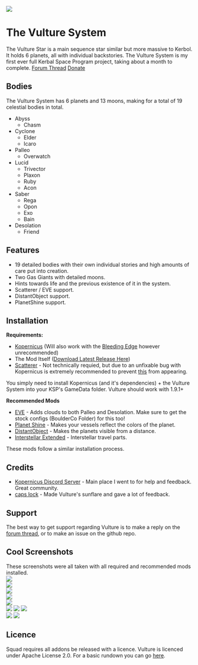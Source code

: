 ![](https://upload.livaco.dev/u/ZTGJ86rVDp.png)
# The Vulture System
The Vulture Star is a main sequence star similar but more massive to Kerbol. It holds 6 planets, all with individual backstories. The Vulture System is my first ever full Kerbal Space Program project, taking about a month to complete. 
[Forum Thread](https://forum.kerbalspaceprogram.com/index.php?/topic/199896-191kopernicus-the-vulture-system-a-new-star-system/)
[Donate](https://www.buymeacoffee.com/Livaco)

## Bodies
The Vulture System has 6 planets and 13 moons, making for a total of 19 celestial bodies in total. 
- Abyss
    - Chasm
- Cyclone 
    - Elder 
    - Icaro
- Palleo
    - Overwatch
- Lucid
    - Trivector
    - Plaxon
    - Ruby
    - Acon
- Saber
    - Rega
    - Opon
    - Exo
    - Bain
- Desolation
    - Friend
    
## Features 
- 19 detailed bodies with their own individual stories and high amounts of care put into creation.
- Two Gas Giants with detailed moons.
- Hints towards life and the previous existence of it in the system.
- Scatterer / EVE support.
- DistantObject support.
- PlanetShine support.

## Installation
**Requirements:**
- [Kopernicus](https://github.com/Kopernicus/Kopernicus/releases) (Will also work with the [Bleeding Edge](https://github.com/R-T-B/Kopernicus/releases) however unrecommended)
- The Mod Itself ([Download Latest Release Here](https://github.com/LivacoNew/VultureSystem/releases))
- [Scatterer](https://forum.kerbalspaceprogram.com/index.php?/topic/103963-wip19x-110x-111x-scatterer-atmospheric-scattering-v00723-31122020/) - Not technically requied, but due to an unfixable bug with Kopernicus is extremely recommended to prevent [this](https://upload.livaco.dev/u/Gg7uheVwUK.jpg) from appearing.
  
You simply need to install Kopernicus (and it's dependencies) + the Vulture System into your KSP's GameData folder. Vulture should work with 1.9.1+

**Recommended Mods**
- [EVE](https://forum.kerbalspaceprogram.com/index.php?/topic/149733-18-environmentalvisualenhancements-180-2/) - Adds clouds to both Palleo and Desolation. Make sure to get the stock configs (BoulderCo Folder) for this too! 
- [Planet Shine](https://forum.kerbalspaceprogram.com/index.php?/topic/173138-141-planetshine-0261-mar-28-2018/) - Makes your vessels reflect the colors of the planet.
- [DistantObject](https://forum.kerbalspaceprogram.com/index.php?/topic/189759-18-111x-distant-object-enhancement-continued-v2020-27-december-2020/) - Makes the planets visible from a distance.
- [Interstellar Extended](https://forum.kerbalspaceprogram.com/index.php?/topic/172026-181-111-ksp-interstellar-extended-support-thread/) - Interstellar travel parts.

These mods follow a similar installation process.

## Credits
- [Kopernicus Discord Server](https://discord.com/invite/XmVp23s) - Main place I went to for help and feedback. Great community.
- [caps lock](https://forum.kerbalspaceprogram.com/index.php?/profile/200251-caps-lock/) - Made Vulture's sunflare and gave a lot of feedback.

## Support 
The best way to get support regarding Vulture is to make a reply on the [forum thread](https://forum.kerbalspaceprogram.com/index.php?/topic/199896-191kopernicus-the-vulture-system-a-new-star-system/), or to make an issue on the github repo.

## Cool Screenshots
These screenshots were all taken with all required and recommended mods installed.  
![](https://upload.livaco.dev/u/1jRkr4MaNO.png)  
![](https://upload.livaco.dev/u/o6stdr8KRC.jpg)  
![](https://upload.livaco.dev/u/k9SKwVTg3J.jpg)  
![](https://upload.livaco.dev/u/Jusifj0AZq.jpg)  
![](https://upload.livaco.dev/u/SOe6qpAwdV.jpg)  
![](https://upload.livaco.dev/u/mb4DdUFscg.jpg)
![](https://upload.livaco.dev/u/eJqyf39Eor.jpg)
![](https://upload.livaco.dev/u/qvGxorHLTP.jpg)  
![](https://upload.livaco.dev/u/m2bkJMQzry.jpg)
![](https://upload.livaco.dev/u/3Up19E7TmK.png)  

## Licence 
Squad requires all addons be released with a licence. Vulture is licenced under Apache License 2.0. For a basic rundown you can go [here](https://choosealicense.com/licenses/apache-2.0/).
